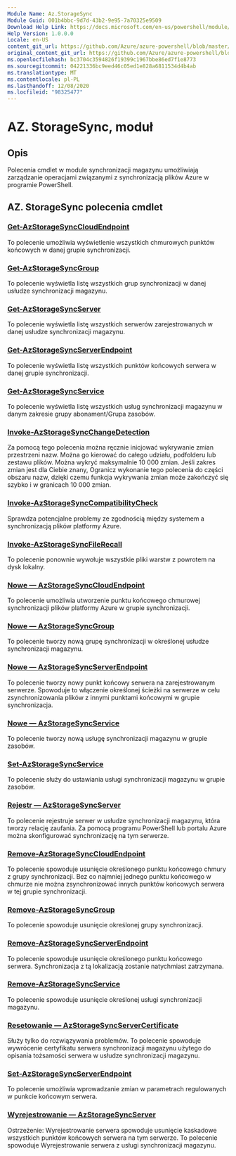 ```yaml
---
Module Name: Az.StorageSync
Module Guid: 001b4bbc-9d7d-43b2-9e95-7a70325e9509
Download Help Link: https://docs.microsoft.com/en-us/powershell/module/az.storagesync
Help Version: 1.0.0.0
Locale: en-US
content_git_url: https://github.com/Azure/azure-powershell/blob/master/src/StorageSync/StorageSync/help/Az.StorageSync.md
original_content_git_url: https://github.com/Azure/azure-powershell/blob/master/src/StorageSync/StorageSync/help/Az.StorageSync.md
ms.openlocfilehash: bc3704c3594826f19399c1967bbe86ed7f1e8773
ms.sourcegitcommit: 04221336bc9eed46c05ed1e828a6811534d4b4ab
ms.translationtype: MT
ms.contentlocale: pl-PL
ms.lasthandoff: 12/08/2020
ms.locfileid: "98325477"
---
```

# AZ. StorageSync, moduł
## Opis
Polecenia cmdlet w module synchronizacji magazynu umożliwiają zarządzanie operacjami związanymi z synchronizacją plików Azure w programie PowerShell.

## AZ. StorageSync polecenia cmdlet
### [Get-AzStorageSyncCloudEndpoint](Get-AzStorageSyncCloudEndpoint.md)
To polecenie umożliwia wyświetlenie wszystkich chmurowych punktów końcowych w danej grupie synchronizacji.

### [Get-AzStorageSyncGroup](Get-AzStorageSyncGroup.md)
To polecenie wyświetla listę wszystkich grup synchronizacji w danej usłudze synchronizacji magazynu.

### [Get-AzStorageSyncServer](Get-AzStorageSyncServer.md)
To polecenie wyświetla listę wszystkich serwerów zarejestrowanych w danej usłudze synchronizacji magazynu.

### [Get-AzStorageSyncServerEndpoint](Get-AzStorageSyncServerEndpoint.md)
To polecenie wyświetla listę wszystkich punktów końcowych serwera w danej grupie synchronizacji.

### [Get-AzStorageSyncService](Get-AzStorageSyncService.md)
To polecenie wyświetla listę wszystkich usług synchronizacji magazynu w danym zakresie grupy abonament/Grupa zasobów.

### [Invoke-AzStorageSyncChangeDetection](Invoke-AzStorageSyncChangeDetection.md)
Za pomocą tego polecenia można ręcznie inicjować wykrywanie zmian przestrzeni nazw. Można go kierować do całego udziału, podfolderu lub zestawu plików. Można wykryć maksymalnie 10 000 zmian. Jeśli zakres zmian jest dla Ciebie znany, Ogranicz wykonanie tego polecenia do części obszaru nazw, dzięki czemu funkcja wykrywania zmian może zakończyć się szybko i w granicach 10 000 zmian.

### [Invoke-AzStorageSyncCompatibilityCheck](Invoke-AzStorageSyncCompatibilityCheck.md)
Sprawdza potencjalne problemy ze zgodnością między systemem a synchronizacją plików platformy Azure.

### [Invoke-AzStorageSyncFileRecall](Invoke-AzStorageSyncFileRecall.md)
To polecenie ponownie wywołuje wszystkie pliki warstw z powrotem na dysk lokalny.

### [Nowe — AzStorageSyncCloudEndpoint](New-AzStorageSyncCloudEndpoint.md)
To polecenie umożliwia utworzenie punktu końcowego chmurowej synchronizacji plików platformy Azure w grupie synchronizacji.

### [Nowe — AzStorageSyncGroup](New-AzStorageSyncGroup.md)
To polecenie tworzy nową grupę synchronizacji w określonej usłudze synchronizacji magazynu.

### [Nowe — AzStorageSyncServerEndpoint](New-AzStorageSyncServerEndpoint.md)
To polecenie tworzy nowy punkt końcowy serwera na zarejestrowanym serwerze. Spowoduje to włączenie określonej ścieżki na serwerze w celu zsynchronizowania plików z innymi punktami końcowymi w grupie synchronizacja.

### [Nowe — AzStorageSyncService](New-AzStorageSyncService.md)
To polecenie tworzy nową usługę synchronizacji magazynu w grupie zasobów.

### [Set-AzStorageSyncService](New-AzStorageSyncService.md)
To polecenie służy do ustawiania usługi synchronizacji magazynu w grupie zasobów.

### [Rejestr — AzStorageSyncServer](Register-AzStorageSyncServer.md)
To polecenie rejestruje serwer w usłudze synchronizacji magazynu, która tworzy relację zaufania. Za pomocą programu PowerShell lub portalu Azure można skonfigurować synchronizację na tym serwerze.

### [Remove-AzStorageSyncCloudEndpoint](Remove-AzStorageSyncCloudEndpoint.md)
To polecenie spowoduje usunięcie określonego punktu końcowego chmury z grupy synchronizacji. Bez co najmniej jednego punktu końcowego w chmurze nie można zsynchronizować innych punktów końcowych serwera w tej grupie synchronizacji.

### [Remove-AzStorageSyncGroup](Remove-AzStorageSyncGroup.md)
To polecenie spowoduje usunięcie określonej grupy synchronizacji.

### [Remove-AzStorageSyncServerEndpoint](Remove-AzStorageSyncServerEndpoint.md)
To polecenie spowoduje usunięcie określonego punktu końcowego serwera. Synchronizacja z tą lokalizacją zostanie natychmiast zatrzymana.

### [Remove-AzStorageSyncService](Remove-AzStorageSyncService.md)
To polecenie spowoduje usunięcie określonej usługi synchronizacji magazynu.

### [Resetowanie — AzStorageSyncServerCertificate](Reset-AzStorageSyncServerCertificate.md)
Służy tylko do rozwiązywania problemów. To polecenie spowoduje wywrócenie certyfikatu serwera synchronizacji magazynu użytego do opisania tożsamości serwera w usłudze synchronizacji magazynu.

### [Set-AzStorageSyncServerEndpoint](Set-AzStorageSyncServerEndpoint.md)
To polecenie umożliwia wprowadzanie zmian w parametrach regulowanych w punkcie końcowym serwera.

### [Wyrejestrowanie — AzStorageSyncServer](Unregister-AzStorageSyncServer.md)
Ostrzeżenie: Wyrejestrowanie serwera spowoduje usunięcie kaskadowe wszystkich punktów końcowych serwera na tym serwerze. To polecenie spowoduje Wyrejestrowanie serwera z usługi synchronizacji magazynu.


